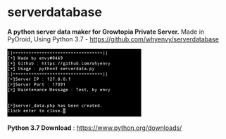 # serverdatabase
<b>A python server data maker for Growtopia Private Server.</b>
Made in PyDroid, Using Python 3.7 - https://github.com/whyenvy/serverdatabase

![](https://github.com/whyenvy/serverdatabase/blob/main/2021024584_154558.png)

<b>Python 3.7 Download</b> : https://www.python.org/downloads/
